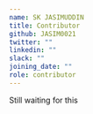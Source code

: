 ```yaml
---
name: SK JASIMUDDIN
title: Contributor
github: JASIM0021
twitter: ""
linkedin: ""
slack: ""
joining_date: ""
role: contributor
---
```


Still waiting for this
